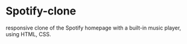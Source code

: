 # Spotify-clone
 responsive clone of the Spotify homepage with a built-in music player, using HTML, CSS.

